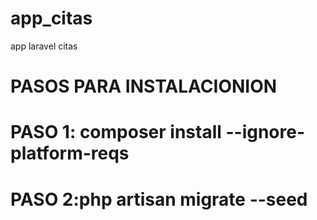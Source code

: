 # app_citas
 app laravel citas

 # PASOS PARA INSTALACIONION

 # PASO 1: composer install --ignore-platform-reqs

 # PASO 2:php artisan migrate --seed